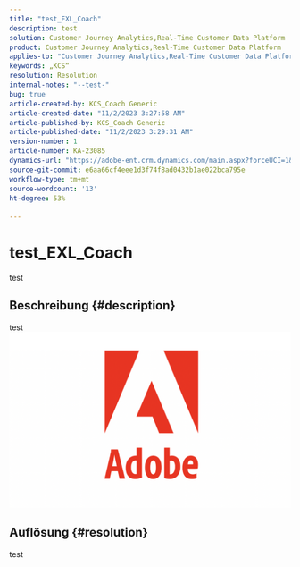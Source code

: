 ```yaml
---
title: "test_EXL_Coach"
description: test
solution: Customer Journey Analytics,Real-Time Customer Data Platform
product: Customer Journey Analytics,Real-Time Customer Data Platform
applies-to: "Customer Journey Analytics,Real-Time Customer Data Platform"
keywords: „KCS“
resolution: Resolution
internal-notes: "--test-"
bug: true
article-created-by: KCS_Coach Generic
article-created-date: "11/2/2023 3:27:58 AM"
article-published-by: KCS_Coach Generic
article-published-date: "11/2/2023 3:29:31 AM"
version-number: 1
article-number: KA-23085
dynamics-url: "https://adobe-ent.crm.dynamics.com/main.aspx?forceUCI=1&pagetype=entityrecord&etn=knowledgearticle&id=20e2fbcb-2f79-ee11-8179-6045bd006a22"
source-git-commit: e6aa66cf4eee1d3f74f8ad0432b1ae022bca795e
workflow-type: tm+mt
source-wordcount: '13'
ht-degree: 53%

---
```


# test_EXL_Coach


test

## Beschreibung {#description}

test![](assets/___a3932c04-3079-ee11-8179-6045bd006a22___.png)

## Auflösung {#resolution}


test
